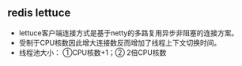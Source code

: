 ## redis lettuce

* lettuce客户端连接方式是基于netty的多路复用异步非阻塞的连接方案。
* 受制于CPU核数因此增大连接数反而增加了线程上下文切换时间。
* 线程池大小：  ①CPU核数+1；② 2倍CPU核数